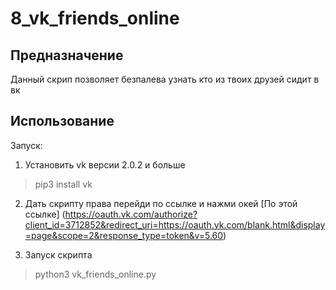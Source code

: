 # 8_vk_friends_online
## Предназначение
Данный скрип позволяет безпалева узнать кто из твоих друзей сидит в вк
## Использование
Запуск:

1. Установить vk версии 2.0.2 и больше
> pip3 install vk

2. Дать скрипту права
перейди по ссылке и нажми окей
[По этой ссылке] (https://oauth.vk.com/authorize?client_id=3712852&redirect_uri=https://oauth.vk.com/blank.html&display=page&scope=2&response_type=token&v=5.60)

3. Запуск скрипта
> python3 vk_friends_online.py
 
